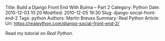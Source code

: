 Title: Build a Django Front End With Bulma – Part 2
Category: Python
Date: 2010-12-03 10:20
Modified: 2010-12-05 19:30
Slug: django-social-front-end-2
Tags: python
Authors: Martin Breuss
Summary: Real Python Article
Url: https://realpython.com/django-social-front-end-2/

Read my tutorial on _Real Python_.